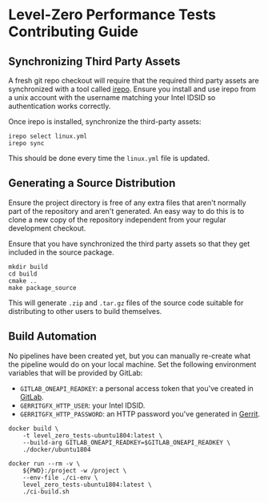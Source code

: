# Level-Zero Performance Tests Contributing Guide

## Synchronizing Third Party Assets

A fresh git repo checkout will require that the required third party assets are
synchronized with a tool called [irepo](https://github.intel.com/GSDI/irepo).
Ensure you install and use irepo from a unix account with the username matching
your Intel IDSID so authentication works correctly.

Once irepo is installed, synchronize the third-party assets:

```
irepo select linux.yml
irepo sync
```

This should be done every time the `linux.yml` file is updated.

## Generating a Source Distribution

Ensure the project directory is free of any extra files that aren't normally
part of the repository and aren't generated. An easy way to do this is to clone
a new copy of the repository independent from your regular development checkout.

Ensure that you have synchronized the third party assets so that they get
included in the source package.

```
mkdir build
cd build
cmake ..
make package_source
```

This will generate `.zip` and `.tar.gz` files of the source code suitable for
distributing to other users to build themselves.

## Build Automation

No pipelines have been created yet, but you can manually re-create what the
pipeline would do on your local machine. Set the following environment variables that will be provided by GitLab:
- `GITLAB_ONEAPI_READKEY`: a personal access token that you've created in [GitLab](https://gitlab.devtools.intel.com/profile/personal_access_tokens).
- `GERRITGFX_HTTP_USER`: your Intel IDSID.
- `GERRITGFX_HTTP_PASSWORD`: an HTTP password you've generated in [Gerrit](https://gerrit-gfx.intel.com/#/settings/http-password).

```
docker build \
    -t level_zero_tests-ubuntu1804:latest \
    --build-arg GITLAB_ONEAPI_READKEY=$GITLAB_ONEAPI_READKEY \
    ./docker/ubuntu1804

docker run --rm -v \
    ${PWD}:/project -w /project \
    --env-file ./ci-env \
    level_zero_tests-ubuntu1804:latest \
    ./ci-build.sh
```
